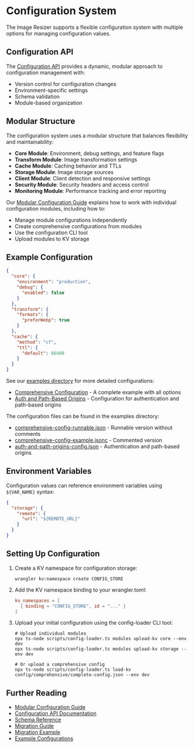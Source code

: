 # Configuration System

The Image Resizer supports a flexible configuration system with multiple options for managing configuration values.

## Configuration API

The [Configuration API](./api.md) provides a dynamic, modular approach to configuration management with:

- Version control for configuration changes
- Environment-specific settings
- Schema validation
- Module-based organization

## Modular Structure

The configuration system uses a modular structure that balances flexibility and maintainability:

- **Core Module**: Environment, debug settings, and feature flags
- **Transform Module**: Image transformation settings
- **Cache Module**: Caching behavior and TTLs
- **Storage Module**: Image storage sources
- **Client Module**: Client detection and responsive settings
- **Security Module**: Security headers and access control
- **Monitoring Module**: Performance tracking and error reporting

Our [Modular Configuration Guide](./modular-config-guide.md) explains how to work with individual configuration modules, including how to:

- Manage module configurations independently
- Create comprehensive configurations from modules
- Use the configuration CLI tool
- Upload modules to KV storage

## Example Configuration

```json
{
  "core": {
    "environment": "production",
    "debug": {
      "enabled": false
    }
  },
  "transform": {
    "formats": {
      "preferWebp": true
    }
  },
  "cache": {
    "method": "cf",
    "ttl": {
      "default": 86400
    }
  }
}
```

See our [examples directory](./examples/index.md) for more detailed configurations:

- [Comprehensive Configuration](./examples/comprehensive-config.md) - A complete example with all options
- [Auth and Path-Based Origins](./examples/auth-path-origins.md) - Configuration for authentication and path-based origins

The configuration files can be found in the examples directory:
- [comprehensive-config-runnable.json](./examples/comprehensive-config-runnable.json) - Runnable version without comments
- [comprehensive-config-example.jsonc](./examples/comprehensive-config-example.jsonc) - Commented version
- [auth-and-path-origins-config.json](./examples/auth-and-path-origins-config.json) - Authentication and path-based origins

## Environment Variables

Configuration values can reference environment variables using `${VAR_NAME}` syntax:

```json
{
  "storage": {
    "remote": {
      "url": "${REMOTE_URL}"
    }
  }
}
```

## Setting Up Configuration

1. Create a KV namespace for configuration storage:
   ```
   wrangler kv:namespace create CONFIG_STORE
   ```

2. Add the KV namespace binding to your wrangler.toml:
   ```toml
   kv_namespaces = [
     { binding = "CONFIG_STORE", id = "..." }
   ]
   ```

3. Upload your initial configuration using the config-loader CLI tool:
   ```
   # Upload individual modules
   npx ts-node scripts/config-loader.ts modules upload-kv core --env dev
   npx ts-node scripts/config-loader.ts modules upload-kv storage --env dev
   
   # Or upload a comprehensive config
   npx ts-node scripts/config-loader.ts load-kv config/comprehensive/complete-config.json --env dev
   ```

## Further Reading

- [Modular Configuration Guide](./modular-config-guide.md)
- [Configuration API Documentation](./api.md)
- [Schema Reference](./schema.md)
- [Migration Guide](./migration-guide.md)
- [Migration Example](./migration-example.md)
- [Example Configurations](./examples/index.md)
